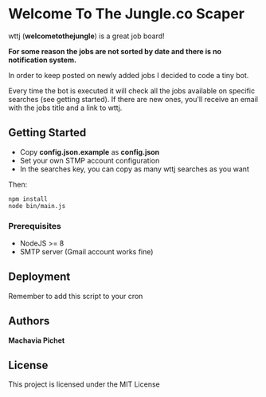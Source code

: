 # Welcome To The Jungle.co Scaper

wttj (**welcometothejungle**) is a great job board!

**For some reason the jobs are not sorted by date and there is no notification system.**

In order to keep posted on newly added jobs I decided to code a tiny bot.

Every time the bot is executed it will check all the jobs available on specific searches (see getting started). If there are new ones, you'll receive an email with the jobs title and a link to wttj.

## Getting Started

* Copy **config.json.example** as **config.json**
* Set your own STMP account configuration
* In the searches key, you can copy as many wttj searches as you want

Then:
```
npm install
node bin/main.js
```

### Prerequisites

* NodeJS >= 8
* SMTP server (Gmail account works fine)

## Deployment

Remember to add this script to your cron 


## Authors

**Machavia Pichet**

## License

This project is licensed under the MIT License

